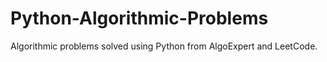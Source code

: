 # Python-Algorithmic-Problems
Algorithmic problems solved using Python from AlgoExpert and LeetCode.
